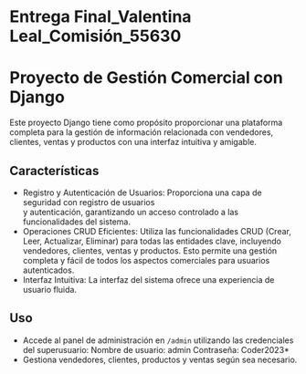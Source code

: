 # Entrega Final_Valentina Leal_Comisión_55630


# Proyecto de Gestión Comercial con Django
Este proyecto Django tiene como propósito proporcionar una plataforma completa para la gestión de información relacionada con vendedores, clientes, ventas y productos con una interfaz intuitiva y amigable.

## Características
- Registro y Autenticación de Usuarios: Proporciona una capa de seguridad con registro de usuarios  
  y autenticación, garantizando un acceso controlado a las funcionalidades del sistema.
- Operaciones CRUD Eficientes: Utiliza las funcionalidades CRUD (Crear, Leer, Actualizar, Eliminar) para
  todas las entidades clave, incluyendo vendedores, clientes, ventas y productos. Esto permite una gestión completa y fácil de todos los aspectos comerciales para usuarios autenticados.
- Interfaz Intuitiva: La interfaz del sistema ofrece una experiencia de usuario fluida.

## Uso
- Accede al panel de administración en `/admin` utilizando las credenciales del superusuario: 
     Nombre de usuario:	admin
     Contraseña: Coder2023*
- Gestiona vendedores, clientes, productos y ventas según sea necesario.

